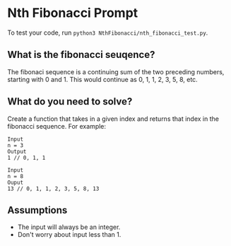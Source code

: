 # Nth Fibonacci Prompt
To test your code, run `python3 NthFibonacci/nth_fibonacci_test.py`.

## What is the fibonacci seuqence?
The fibonaci sequence is a continuing sum of the two preceding numbers, starting with 0 and 1. This would continue as 0, 1, 1, 2, 3, 5, 8, etc.

## What do you need to solve?
Create a function that takes in a given index and returns that index in the fibonacci sequence. For example:
```
Input
n = 3
Output
1 // 0, 1, 1

Input
n = 8
Ouput
13 // 0, 1, 1, 2, 3, 5, 8, 13
```

## Assumptions
- The input will always be an integer.
- Don't worry about input less than 1.